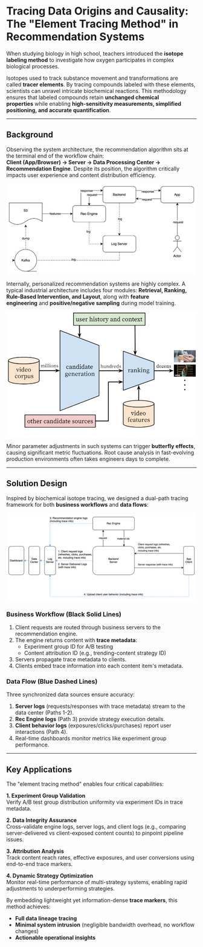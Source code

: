 # Tracing Data Origins and Causality: The "Element Tracing Method" in Recommendation Systems

When studying biology in high school, teachers introduced the **isotope labeling method** to investigate how oxygen participates in complex biological processes.

Isotopes used to track substance movement and transformations are called **tracer elements**. By tracing compounds labeled with these elements, scientists can unravel intricate biochemical reactions. This methodology ensures that labeled compounds retain **unchanged chemical properties** while enabling **high-sensitivity measurements, simplified positioning, and accurate quantification**.

---

## **Background**

Observing the system architecture, the recommendation algorithm sits at the terminal end of the workflow chain:  
**Client (App/Browser) → Server → Data Processing Center → Recommendation Engine**. Despite its position, the algorithm critically impacts user experience and content distribution efficiency.

<center>
<img title="" src="../static/images/request-chain.svg" alt="" width="522" data-align="center">
</center>

Internally, personalized recommendation systems are highly complex. A typical industrial architecture includes four modules: **Retrieval, Ranking, Rule-Based Intervention, and Layout**, along with **feature engineering** and **positive/negative sampling** during model training.

<center>
<img title="" src="../static/images/youtube_recsys.png" alt="" width="522" data-align="center">
</center>

Minor parameter adjustments in such systems can trigger **butterfly effects**, causing significant metric fluctuations. Root cause analysis in fast-evolving production environments often takes engineers days to complete.

---

## **Solution Design**

Inspired by biochemical isotope tracing, we designed a dual-path tracing framework for both **business workflows** and **data flows**:

<center>
<img title="" src="../static/images/data-flow.svg" alt="" width="522" data-align="center">
</center>

### **Business Workflow (Black Solid Lines)**

1. Client requests are routed through business servers to the recommendation engine.
2. The engine returns content with **trace metadata**:
   - Experiment group ID for A/B testing
   - Content attribution ID (e.g., trending-content strategy ID)
3. Servers propagate trace metadata to clients.
4. Clients embed trace information into each content item's metadata.

### **Data Flow (Blue Dashed Lines)**

Three synchronized data sources ensure accuracy:

1. **Server logs** (requests/responses with trace metadata) stream to the data center (Paths 1-2).
2. **Rec Engine logs** (Path 3) provide strategy execution details.
3. **Client behavior logs** (exposures/clicks/purchases) report user interactions (Path 4).
4. Real-time dashboards monitor metrics like experiment group performance.

---

## **Key Applications**

The "element tracing method" enables four critical capabilities:

**1. Experiment Group Validation**  
Verify A/B test group distribution uniformity via experiment IDs in trace metadata.

**2. Data Integrity Assurance**  
Cross-validate engine logs, server logs, and client logs (e.g., comparing server-delivered vs client-exposed content counts) to pinpoint pipeline issues.

**3. Attribution Analysis**  
Track content reach rates, effective exposures, and user conversions using end-to-end trace markers.

**4. Dynamic Strategy Optimization**  
Monitor real-time performance of multi-strategy systems, enabling rapid adjustments to underperforming strategies.

By embedding lightweight yet information-dense **trace markers**, this method achieves:

- **Full data lineage tracing**
- **Minimal system intrusion** (negligible bandwidth overhead, no workflow changes)
- **Actionable operational insights**

